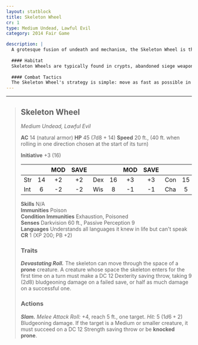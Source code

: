 ```yaml
---
layout: statblock
title: Skeleton Wheel
cr: 1
type: Medium Undead, Lawful Evil
category: 2014 Fair Game

description: |
  A grotesque fusion of undeath and mechanism, the Skeleton Wheel is the reanimated remains of a victim violently contorted and bound within a large wooden or metal wheel. Driven by a relentless, crushing evil, it patrols ancient roads and ruins, seeking to flatten any creature in its path.
  
  #### Habitat
  Skeleton Wheels are typically found in crypts, abandoned siege weapon depots, or guarding old, cursed roads and military fortifications. They are sometimes created by necromancers who specialize in macabre constructs.
  
  #### Combat Tactics
  The Skeleton Wheel's strategy is simple: move as fast as possible in a straight line, aiming to run over and knock targets **prone** with its **Slam** attack, then immediately use **Devastating Roll** on subsequent turns to crush its helpless victims. It relies on its high mobility and continuous damage output to overwhelm unarmored or smaller foes.
---
```


___
> ## Skeleton Wheel
> *Medium Undead, Lawful Evil*
> 
> **AC** 14 (natural armor) **HP** 45 (7d8 + 14) **Speed** 20 ft., (40 ft. when rolling in one direction chosen at the start of its turn)
> 
> **Initiative** +3 (16)
>
> | | | MOD | SAVE | | | MOD | SAVE | | | MOD | SAVE |
> |:--|:-:|:----:|:----:|:--|:-:|:----:|:----:|:--|:-:|:----:|:----:|
> |Str| 14| +2 | +2 |Dex| 16| +3 | +3 |Con| 15| +2 | +2 |
> |Int| 6| -2 | -2 |Wis| 8| -1 | -1 |Cha| 5| -3 | -3 |
>
> **Skills** N/A  
> **Immunities** Poison  
> **Condition Immunities** Exhaustion, Poisoned  
> **Senses** Darkvision 60 ft., Passive Perception 9  
> **Languages** Understands all languages it knew in life but can't speak  
> **CR** 1 (XP 200; PB +2)
>
> ### Traits
>
> ***Devastating Roll.*** The skeleton can move through the space of a **prone** creature. A creature whose space the skeleton enters for the first time on a turn must make a DC 12 Dexterity saving throw, taking 9 ($2d8$) bludgeoning damage on a failed save, or half as much damage on a successful one.
>
> ### Actions
>
> ***Slam.*** *Melee Attack Roll:* +4, reach 5 ft., one target. *Hit:* 5 ($1d6 + 2$) Bludgeoning damage. If the target is a Medium or smaller creature, it must succeed on a DC 12 Strength saving throw or be **knocked prone**.